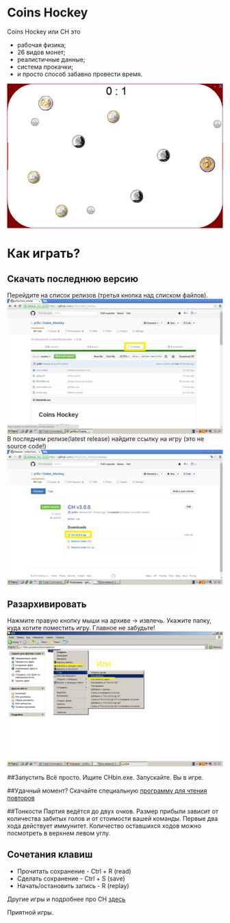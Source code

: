 # Coins Hockey
Coins Hockey или CH это
+ рабочая физика;
+ 26 видов монет;
+ реалистичные данные;
+ система прокачки;
+ и просто способ забавно провести время.


![alt tag](./readme_picture/screen.png)

# Как играть?

## Скачать последнюю версию
Перейдите на список релизов (третья кнопка над списком файлов).
![alt tag](./readme_picture/release_bottom.jpg)
В последнем релизе(latest release) найдите ссылку на игру (это не source code!) 
![alt tag](./readme_picture/download.jpg)

## Разархивировать
Нажмите правую кнопку мыши на архиве -> извлечь. Укажите папку, куда хотите поместить игру. Главное не забудьте!
![alt tag](./readme_picture/unzip.jpg)

##Запустить
Всё просто. Ищите CHbin.exe. Запускайте. Вы в игре.

##Удачный момент?
Скачайте специальную [программу для чтения повторов](https://github.com/prifio/CHreplay)

##Тонкости
Партия ведётся до двух очков. Размер прибыли зависит от количества забитых голов и от стоимости вашей команды. Первые два хода действует иммунитет. Количество оставшихся ходов можно посмотреть в верхнем левом углу.

## Сочетания клавиш
+ Прочитать сохранение - Ctrl + R (read)
+ Сделать сохранение - Ctrl + S (save)
+ Начать/остановить запись - R (replay)

Другие игры и подробнее про CH [здесь](http://vk.com/my_programs)

Приятной игры.
